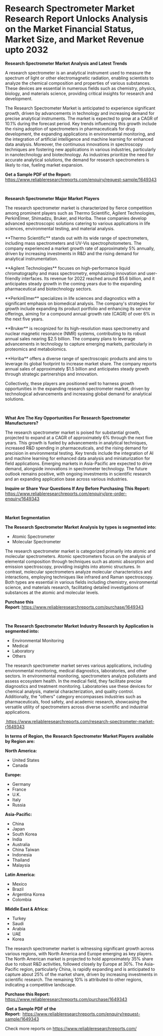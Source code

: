 <p><h1>Research Spectrometer Market Research Report Unlocks Analysis on the Market Financial Status, Market Size, and Market Revenue upto 2032</h1></p><p><strong>Research Spectrometer Market Analysis and Latest Trends</strong></p>
<p><p>A research spectrometer is an analytical instrument used to measure the spectrum of light or other electromagnetic radiation, enabling scientists to analyze the chemical composition and properties of various substances. These devices are essential in numerous fields such as chemistry, physics, biology, and materials science, providing critical insights for research and development.</p><p>The Research Spectrometer Market is anticipated to experience significant growth, driven by advancements in technology and increasing demand for precise analytical instruments. The market is expected to grow at a CAGR of 10.1% during the forecast period. Key trends influencing this growth include the rising adoption of spectrometers in pharmaceuticals for drug development, the expanding applications in environmental monitoring, and the integration of artificial intelligence and machine learning for enhanced data analysis. Moreover, the continuous innovations in spectroscopy techniques are fostering new applications in various industries, particularly in nanotechnology and biotechnology. As industries prioritize the need for accurate analytical solutions, the demand for research spectrometers is likely to rise, fueling market expansion.</p></p>
<p><strong>Get a Sample PDF of the Report:&nbsp;</strong> <a href="https://www.reliableresearchreports.com/enquiry/request-sample/1649343?utm_campaign=2208&utm_medium=2&utm_source=Github&utm_content=ia&utm_term=26032025&utm_id=research-spectrometer">https://www.reliableresearchreports.com/enquiry/request-sample/1649343</a></p>
<p>&nbsp;</p>
<p><strong>Research Spectrometer Major Market Players</strong></p>
<p><p>The research spectrometer market is characterized by fierce competition among prominent players such as Thermo Scientific, Agilent Technologies, PerkinElmer, Shimadzu, Bruker, and Horiba. These companies develop advanced spectroscopic solutions catering to various applications in life sciences, environmental testing, and material analysis.</p><p>**Thermo Scientific** stands out with its wide range of spectrometers, including mass spectrometers and UV-Vis spectrophotometers. The company experienced a market growth rate of approximately 5% annually, driven by increasing investments in R&D and the rising demand for analytical instrumentation. </p><p>**Agilent Technologies** focuses on high-performance liquid chromatography and mass spectrometry, emphasizing innovation and user-friendly interfaces. Its revenue for 2022 reached around $5.6 billion, and it anticipates steady growth in the coming years due to the expanding pharmaceutical and biotechnology sectors.</p><p>**PerkinElmer** specializes in life sciences and diagnostics with a significant emphasis on biomedical analysis. The company's strategies for growth include expanding its product portfolio and enhancing its service offerings, aiming for a compound annual growth rate (CAGR) of over 6% in the next five years.</p><p>**Bruker** is recognized for its high-resolution mass spectrometry and nuclear magnetic resonance (NMR) systems, contributing to its robust annual sales nearing $2.5 billion. The company plans to leverage advancements in technology to capture emerging markets, particularly in proteomics and metabolomics.</p><p>**Horiba** offers a diverse range of spectroscopic products and aims to leverage its global footprint to increase market share. The company reports annual sales of approximately $1.5 billion and anticipates steady growth through strategic partnerships and innovation.</p><p>Collectively, these players are positioned well to harness growth opportunities in the expanding research spectrometer market, driven by technological advancements and increasing global demand for analytical solutions.</p></p>
<p>&nbsp;</p>
<p><strong>What Are The Key Opportunities For Research Spectrometer Manufacturers?</strong></p>
<p><p>The research spectrometer market is poised for substantial growth, projected to expand at a CAGR of approximately 6% through the next five years. This growth is fueled by advancements in analytical techniques, increased R&D spending in pharmaceuticals, and the rising demand for precision in environmental testing. Key trends include the integration of AI and machine learning for enhanced data analysis and miniaturization for field applications. Emerging markets in Asia-Pacific are expected to drive demand, alongside innovations in spectrometer technology. The future outlook remains positive, with ongoing investments in scientific research and an expanding application base across various industries.</p></p>
<p><strong>Inquire or Share Your Questions If Any Before Purchasing This Report:</strong> <a href="https://www.reliableresearchreports.com/enquiry/pre-order-enquiry/1649343?utm_campaign=2208&utm_medium=2&utm_source=Github&utm_content=ia&utm_term=26032025&utm_id=research-spectrometer">https://www.reliableresearchreports.com/enquiry/pre-order-enquiry/1649343</a></p>
<p>&nbsp;</p>
<p><strong>Market Segmentation</strong></p>
<p><strong>The Research Spectrometer Market Analysis by types is segmented into:</strong></p>
<p><ul><li>Atomic Spectrometer</li><li>Molecular Spectrometer</li></ul></p>
<p><p>The research spectrometer market is categorized primarily into atomic and molecular spectrometers. Atomic spectrometers focus on the analysis of elemental composition through techniques such as atomic absorption and emission spectroscopy, providing insights into atomic structures. In contrast, molecular spectrometers analyze molecular characteristics and interactions, employing techniques like infrared and Raman spectroscopy. Both types are essential in various fields including chemistry, environmental science, and materials research, facilitating detailed investigations of substances at the atomic and molecular levels.</p></p>
<p><strong>Purchase this Report:&nbsp;</strong><a href="https://www.reliableresearchreports.com/purchase/1649343?utm_campaign=2208&utm_medium=2&utm_source=Github&utm_content=ia&utm_term=26032025&utm_id=research-spectrometer">https://www.reliableresearchreports.com/purchase/1649343</a></p>
<p>&nbsp;</p>
<p><strong>The Research Spectrometer Market Industry Research by Application is segmented into:</strong></p>
<p><ul><li>Environmental Monitoring</li><li>Medical</li><li>Laboratory</li><li>Others</li></ul></p>
<p><p>The research spectrometer market serves various applications, including environmental monitoring, medical diagnostics, laboratories, and other sectors. In environmental monitoring, spectrometers analyze pollutants and assess ecosystem health. In the medical field, they facilitate precise diagnostics and treatment monitoring. Laboratories use these devices for chemical analysis, material characterization, and quality control. Additionally, the "others" category encompasses industries such as pharmaceuticals, food safety, and academic research, showcasing the versatile utility of spectrometers across diverse scientific and industrial applications.</p></p>
<p><a href="https://www.reliableresearchreports.com/research-spectrometer-market-r1649343?utm_campaign=2208&utm_medium=2&utm_source=Github&utm_content=ia&utm_term=26032025&utm_id=research-spectrometer">&nbsp;https://www.reliableresearchreports.com/research-spectrometer-market-r1649343</a></p>
<p><strong>In terms of Region, the Research Spectrometer Market Players available by Region are:</strong></p>
<p>
    <p> <strong> North America: </strong>
        <ul>
            <li>United States</li>
            <li>Canada</li>
        </ul>
        </p> 
    <p> <strong> Europe: </strong>
        <ul>
            <li>Germany</li>
            <li>France</li>
            <li>U.K.</li>
            <li>Italy</li>
            <li>Russia</li>
        </ul>
        </p> 
    <p> <strong> Asia-Pacific: </strong>
        <ul>
            <li>China</li>
            <li>Japan</li>
            <li>South Korea</li>
            <li>India</li>
            <li>Australia</li>
            <li>China Taiwan</li>
            <li>Indonesia</li>
            <li>Thailand</li>
            <li>Malaysia</li>
        </ul>
        </p> 
    <p> <strong> Latin America: </strong>
        <ul>
            <li>Mexico</li>
            <li>Brazil</li>
            <li>Argentina Korea</li>
            <li>Colombia</li>
        </ul>
        </p> 
    <p> <strong> Middle East & Africa: </strong>
        <ul>
            <li>Turkey</li>
            <li>Saudi</li>
            <li>Arabia</li>
            <li>UAE</li>
            <li>Korea</li>
        </ul>
    </p>
    </p>
<p><p>The research spectrometer market is witnessing significant growth across various regions, with North America and Europe emerging as key players. The North American market is projected to hold approximately 35% share due to robust R&D activities, followed closely by Europe at 30%. The Asia-Pacific region, particularly China, is rapidly expanding and is anticipated to capture about 25% of the market share, driven by increasing investments in scientific research. The remaining 10% is attributed to other regions, indicating a competitive landscape.</p></p>
<p><strong>Purchase this Report: </strong><a href="https://www.reliableresearchreports.com/purchase/1649343?utm_campaign=2208&utm_medium=2&utm_source=Github&utm_content=ia&utm_term=26032025&utm_id=research-spectrometer">https://www.reliableresearchreports.com/purchase/1649343</a></p>
<p>&nbsp;<strong>Get a Sample PDF of the Report:&nbsp;&nbsp;</strong><a href="https://www.reliableresearchreports.com/enquiry/request-sample/1649343?utm_campaign=2208&utm_medium=2&utm_source=Github&utm_content=ia&utm_term=26032025&utm_id=research-spectrometer">https://www.reliableresearchreports.com/enquiry/request-sample/1649343</a></p>
<p><strong></strong></p>
<p>Check more reports on <a href="https://www.reliableresearchreports.com/?utm_campaign=2208&utm_medium=2&utm_source=Github&utm_content=ia&utm_term=26032025&utm_id=research-spectrometer">https://www.reliableresearchreports.com/</a></p>
